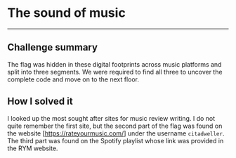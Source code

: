 # The sound of music 
---
## Challenge summary
The flag was hidden in these digital footprints across music platforms and split into three segments. 
We were required to find all three to uncover the complete code and move on to the next floor.
</br>
## How I solved it
I looked up the most sought after sites for music review writing.
I do not quite remember the first site, but the second part of the flag was found on the website [https://rateyourmusic.com/] under the username ` citadweller `.
The third part was found on the Spotify playlist whose link was provided in the RYM website.
